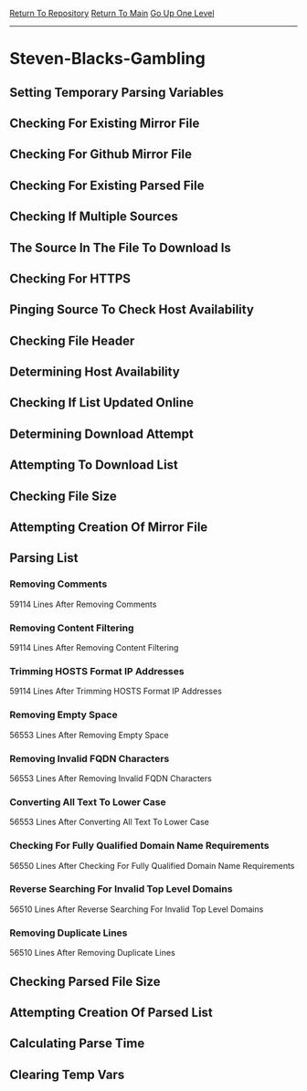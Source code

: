 [Return To Repository](https://github.com/deathbybandaid/piholeparser/)
[Return To Main](https://github.com/deathbybandaid/piholeparser/blob/master/RecentRunLogs/Mainlog.md)
[Go Up One Level](https://github.com/deathbybandaid/piholeparser/blob/master/RecentRunLogs/TopLevelScripts/30-Processing-Blacklists.md)
____________________________________
# Steven-Blacks-Gambling
## Setting Temporary Parsing Variables
## Checking For Existing Mirror File
## Checking For Github Mirror File
## Checking For Existing Parsed File
## Checking If Multiple Sources
## The Source In The File To Download Is
## Checking For HTTPS
## Pinging Source To Check Host Availability
## Checking File Header
## Determining Host Availability
## Checking If List Updated Online
## Determining Download Attempt
## Attempting To Download List
## Checking File Size
## Attempting Creation Of Mirror File
## Parsing List
### Removing Comments
59114 Lines After Removing Comments
### Removing Content Filtering
59114 Lines After Removing Content Filtering
### Trimming HOSTS Format IP Addresses
59114 Lines After Trimming HOSTS Format IP Addresses
### Removing Empty Space
56553 Lines After Removing Empty Space
### Removing Invalid FQDN Characters
56553 Lines After Removing Invalid FQDN Characters
### Converting All Text To Lower Case
56553 Lines After Converting All Text To Lower Case
### Checking For Fully Qualified Domain Name Requirements
56550 Lines After Checking For Fully Qualified Domain Name Requirements
### Reverse Searching For Invalid Top Level Domains
56510 Lines After Reverse Searching For Invalid Top Level Domains
### Removing Duplicate Lines
56510 Lines After Removing Duplicate Lines
## Checking Parsed File Size
## Attempting Creation Of Parsed List
## Calculating Parse Time
## Clearing Temp Vars
